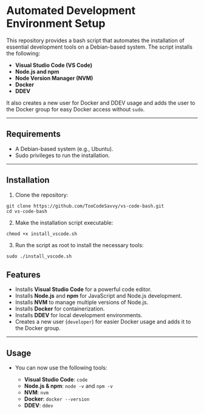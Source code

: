 Automated Development Environment Setup
=======================================

This repository provides a bash script that automates the installation of essential development tools on a Debian-based system. The script installs the following:

-   **Visual Studio Code (VS Code)**
-   **Node.js and npm**
-   **Node Version Manager (NVM)**
-   **Docker**
-   **DDEV**

It also creates a new user for Docker and DDEV usage and adds the user to the Docker group for easy Docker access without `sudo`.

* * * * *

Requirements
------------

-   A Debian-based system (e.g., Ubuntu).
-   Sudo privileges to run the installation.

* * * * *

Installation
------------

1. Clone the repository:
 ```
 git clone https://github.com/TooCodeSavvy/vs-code-bash.git
 cd vs-code-bash
 ```
2. Make the installation script executable:
 ```
 chmod +x install_vscode.sh
 ```
3. Run the script as root to install the necessary tools:
 ```
 sudo ./install_vscode.sh
 ```
Features
------------ 

-   Installs **Visual Studio Code** for a powerful code editor.
-   Installs **Node.js** and **npm** for JavaScript and Node.js development.
-   Installs **NVM** to manage multiple versions of Node.js.
-   Installs **Docker** for containerization.
-   Installs **DDEV** for local development environments.
-   Creates a new user (`developer`) for easier Docker usage and adds it to the Docker group.

* * * * *

Usage
-----

-   You can now use the following tools:

    -   **Visual Studio Code**: `code`
    -   **Node.js & npm**: `node -v` and `npm -v`
    -   **NVM**: `nvm`
    -   **Docker**: `docker --version`
    -   **DDEV**: `ddev`
